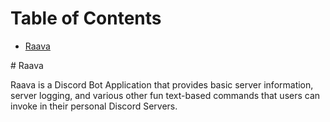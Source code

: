 # Table of Contents

* [Raava](#raava)

<a name="raava"/>
# Raava

Raava is a Discord Bot Application that provides basic server information, server logging, and various other fun text-based commands that users can invoke in their personal Discord Servers.


